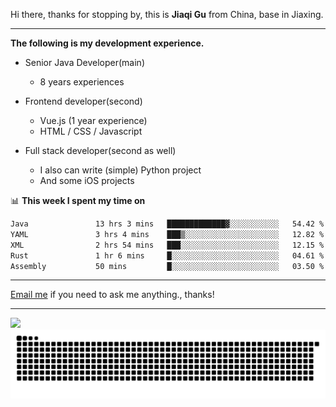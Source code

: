 Hi there, thanks for stopping by, this is **Jiaqi Gu** from China, base in Jiaxing.

---

**The following is my development experience.**

- Senior Java Developer(main)
  - 8 years experiences

- Frontend developer(second)
  - Vue.js (1 year experience)
  - HTML / CSS / Javascript
  
- Full stack developer(second as well)
  - I also can write (simple) Python project
  - And some iOS projects

📊 **This week I spent my time on**
<!--START_SECTION:waka-->

```txt
Java               13 hrs 3 mins   █████████████▓░░░░░░░░░░░   54.42 %
YAML               3 hrs 4 mins    ███▒░░░░░░░░░░░░░░░░░░░░░   12.82 %
XML                2 hrs 54 mins   ███░░░░░░░░░░░░░░░░░░░░░░   12.15 %
Rust               1 hr 6 mins     █░░░░░░░░░░░░░░░░░░░░░░░░   04.61 %
Assembly           50 mins         █░░░░░░░░░░░░░░░░░░░░░░░░   03.50 %
```

<!--END_SECTION:waka-->

---

[Email me](mailto:htk2klwgr@mozmail.com?subject=Hiring_from_GitHub) if you need to ask me anything., thanks!

---

![]( https://visitor-badge.glitch.me/badge?page_id=githubgujiaqi)
![]( https://github.com/droid-Q/droid-Q/raw/output/github-contribution-grid-snake.svg#gh-dark-mode-only)
